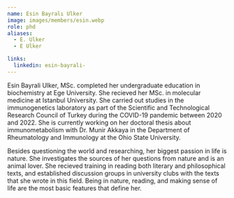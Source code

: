 ```yaml
---
name: Esin Bayralı Ulker
image: images/members/esin.webp
role: phd
aliases:
  - E. Ulker
  - E Ulker

links:
  linkedin: esin-bayrali-
---
```


Esin Bayrali Ulker, MSc. completed her undergraduate education in biochemistry at Ege University. She recieved her MSc. in molecular medicine at Istanbul University. She carried out studies in the immunogenetics laboratory as part of the Scientific and Technological Research Council of Turkey during the COVID-19 pandemic between 2020 and 2022. She is currently working on her doctoral thesis about immunometabolism with Dr. Munir Akkaya in the Department of Rheumatology and Immunology at the Ohio State University.

Besides questioning the world and researching, her biggest passion in life is nature. She investigates the sources of her questions from nature and is an animal lover. She recieved training in reading both literary and philosophical texts, and established discussion groups in university clubs with the texts that she wrote in this field. Being in nature, reading, and making sense of life are the most basic features that define her.